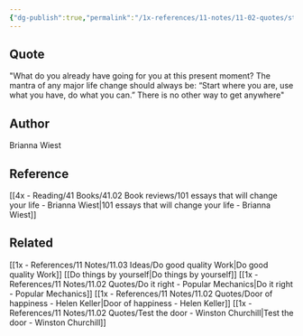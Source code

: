 ```yaml
---
{"dg-publish":true,"permalink":"/1x-references/11-notes/11-02-quotes/start-where-you-use-what-you-have-do-what-you-can-brianna-wiest/","title":"structure note"}
---
```



## Quote
"What do you already have going for you at this present moment? The mantra of any major life change should always be: “Start where you are, use what you have, do what you can.” There is no other way to get anywhere"

## Author
Brianna Wiest

## Reference
[[4x - Reading/41 Books/41.02 Book reviews/101 essays that will change your life - Brianna Wiest\|101 essays that will change your life - Brianna Wiest]]

## Related
[[1x - References/11 Notes/11.03 Ideas/Do good quality Work\|Do good quality Work]]
[[Do things by yourself\|Do things by yourself]]
[[1x - References/11 Notes/11.02 Quotes/Do it right - Popular Mechanics\|Do it right - Popular Mechanics]]
[[1x - References/11 Notes/11.02 Quotes/Door of happiness - Helen Keller\|Door of happiness - Helen Keller]]
[[1x - References/11 Notes/11.02 Quotes/Test the door - Winston Churchill\|Test the door - Winston Churchill]]